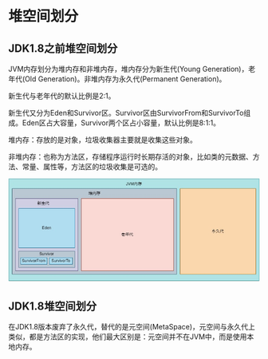 # 堆空间划分

## JDK1.8之前堆空间划分

JVM内存划分为堆内存和非堆内存，堆内存分为新生代(Young Generation)，老年代(Old Generation)。非堆内存为永久代(Permanent Generation)。

新生代与老年代的默认比例是2:1。

新生代又分为Eden和Survivor区。Survivor区由SurvivorFrom和SurvivorTo组成。Eden区占大容量，Survivor两个区占小容量，默认比例是8:1:1。

堆内存：存放的是对象，垃圾收集器主要就是收集这些对象。

非堆内存：也称为方法区，存储程序运行时长期存活的对象，比如类的元数据、方法、常量、属性等，方法区的垃圾收集是可选的。

![](../../img/jdk7heap.jpg)

## JDK1.8堆空间划分

在JDK1.8版本废弃了永久代，替代的是元空间(MetaSpace)，元空间与永久代上类似，都是方法区的实现，他们最大区别是：元空间并不在JVM中，而是使用本地内存。

